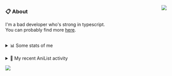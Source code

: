 <a href="https://discord.com/users/338718840873811979"><img align="right" src="https://lanyard-profile-readme.vercel.app/api/338718840873811979?bg=00000000" /></a>

### 📋 About

I'm a bad developer who's strong in typescript. \
You can probably find more [here](https://pxseu.com/about).
<!--
### 🦊Fox

![](https://pxseu.loves.moe/2ELJv3at3.gif)

### 📱 Contact

[🌐 website](https://www.pxseu.com) \
[📧 email](mailto:contact.pxseu@gmail.com)
-->

<br />

<details>
  <summary>📊 Some stats of me</summary>
  
![My github stats!](https://github-readme-stats.vercel.app/api?username=pxseu&show_icons=true&custom_title=My%20Github%20Stats:&line_height=33&include_all_commits=true&bg_color=00000000&title_color=00CCAA&text_color=dddddd&hide_border=true&hide_title=true) \
![My top langauges](https://github-readme-stats.vercel.app/api/top-langs?username=pxseu&show_icons=true&layout=compact&card_width=645&bg_color=00000000&title_color=00CCAA&text_color=dddddd&hide_border=true&hide_title=true) 
</details>

<br />

<details>
  <summary>🌸 My recent AniList activity</summary>
  
<!-- ANILIST_ACTIVITY:start -->

-   📺 Watched episode 101 of [Naruto: Shippuden](https://anilist.co/anime/1735) (15:37, 12 August 2021)
-   📺 Watched episode 6 of [Remake Our Life!](https://anilist.co/anime/114065) (07:56, 12 August 2021)
-   📺 Watched episode 2 of [The Great Jahy Will Not Be Defeated!](https://anilist.co/anime/132456) (19:34, 11 August 2021)
-   📺 Watched episode 6 of [Miss Kobayashi's Dragon Maid S](https://anilist.co/anime/107717) (19:05, 11 August 2021)
-   📺 Watched episode 6 of [The Detective Is Already Dead](https://anilist.co/anime/128712) (21:59, 08 August 2021)

<!-- ANILIST_ACTIVITY:end -->
</details>



![](https://komarev.com/ghpvc/?username=pxseu&color=ff69b4)


